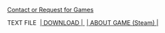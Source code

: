 [Contact or Request for Games](mailto:crunchyb34ans@protonmail.com) 

TEXT FILE ‎‎‎ <a href="https://minhaskamal.github.io/DownGit/#/home?url=https://github.com/crunchybeans990/Cracked-Games-Centre/tree/gh-pages/files/text.txt" target="_blank"> | DOWNLOAD | </a> ‎‎‎ <a href="google.com" target="_blank"> | ABOUT GAME (Steam) | </a>
